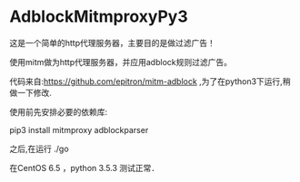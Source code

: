 # AdblockMitmproxyPy3

这是一个简单的http代理服务器，主要目的是做过滤广告！

使用mitm做为http代理服务器，并应用adblock规则过滤广告。

代码来自:https://github.com/epitron/mitm-adblock ,为了在python3下运行,稍做一下修改.


使用前先安排必要的依赖库:

pip3 install mitmproxy  adblockparser

之后,在运行 
./go 


在CentOS 6.5 ，python 3.5.3 测试正常．